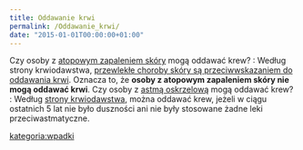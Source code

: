 ```yaml
---
title: Oddawanie krwi
permalink: /Oddawanie_krwi/
date: "2015-01-01T00:00:00+01:00"
---
```


Czy osoby z [atopowym zapaleniem skóry](/atopedia/atopowe_zapalenie_skóry "wikilink") mogą oddawać krew? : Według strony krwiodawstwa, [przewlekłe choroby skóry są przeciwwskazaniem do oddawania krwi](http://www.krwiodawstwo.pl/index.php?ac=web&webID=8&section1=45). Oznacza to, że **osoby z atopowym zapaleniem skóry nie mogą oddawać krwi**.
Czy osoby z [astmą oskrzelową](/atopedia/astma_oskrzelowa "wikilink") mogą oddawać krew? : Według [strony krwiodawstwa](http://www.krwiodawstwo.pl/?status=3&id=36&dzial=4), można oddawać krew, jeżeli w ciągu ostatnich 5 lat nie było duszności ani nie były stosowane żadne leki przeciwastmatyczne.

[kategoria:wpadki](/atopedia/kategoria:wpadki "wikilink")